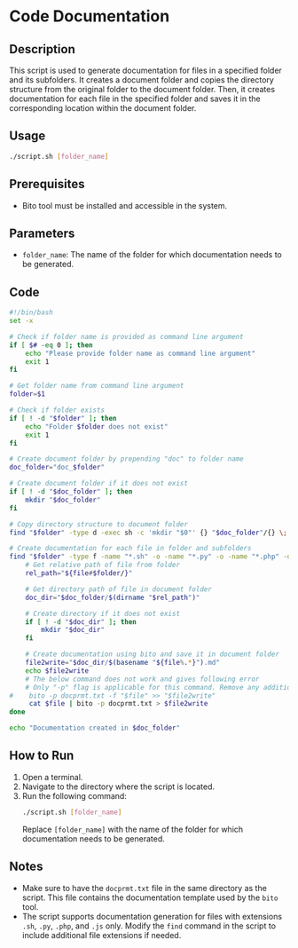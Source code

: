 # Code Documentation

## Description
This script is used to generate documentation for files in a specified folder and its subfolders. It creates a document folder and copies the directory structure from the original folder to the document folder. Then, it creates documentation for each file in the specified folder and saves it in the corresponding location within the document folder.

## Usage
```bash
./script.sh [folder_name]
```

## Prerequisites
- Bito tool must be installed and accessible in the system.

## Parameters
- `folder_name`: The name of the folder for which documentation needs to be generated.

## Code
```bash
#!/bin/bash
set -x

# Check if folder name is provided as command line argument
if [ $# -eq 0 ]; then
    echo "Please provide folder name as command line argument"
    exit 1
fi

# Get folder name from command line argument
folder=$1

# Check if folder exists
if [ ! -d "$folder" ]; then
    echo "Folder $folder does not exist"
    exit 1
fi

# Create document folder by prepending "doc" to folder name
doc_folder="doc_$folder"

# Create document folder if it does not exist
if [ ! -d "$doc_folder" ]; then
    mkdir "$doc_folder"
fi

# Copy directory structure to document folder
find "$folder" -type d -exec sh -c 'mkdir "$0"' {} "$doc_folder"/{} \;

# Create documentation for each file in folder and subfolders
find "$folder" -type f -name "*.sh" -o -name "*.py" -o -name "*.php" -o -name "*.js" | while read file; do
    # Get relative path of file from folder
    rel_path="${file#$folder/}"

    # Get directory path of file in document folder
    doc_dir="$doc_folder/$(dirname "$rel_path")"

    # Create directory if it does not exist
    if [ ! -d "$doc_dir" ]; then
        mkdir "$doc_dir"
    fi

    # Create documentation using bito and save it in document folder
    file2write="$doc_dir/$(basename "${file%.*}").md"
    echo $file2write
    # The below command does not work and gives following error
    # Only "-p" flag is applicable for this command. Remove any additional flags and then try again.
#    bito -p docprmt.txt -f "$file" >> "$file2write"
     cat $file | bito -p docprmt.txt > $file2write
done

echo "Documentation created in $doc_folder"
```

## How to Run
1. Open a terminal.
2. Navigate to the directory where the script is located.
3. Run the following command:
   ```bash
   ./script.sh [folder_name]
   ```
   Replace `[folder_name]` with the name of the folder for which documentation needs to be generated.

## Notes
- Make sure to have the `docprmt.txt` file in the same directory as the script. This file contains the documentation template used by the `bito` tool.
- The script supports documentation generation for files with extensions `.sh`, `.py`, `.php`, and `.js` only. Modify the `find` command in the script to include additional file extensions if needed.


